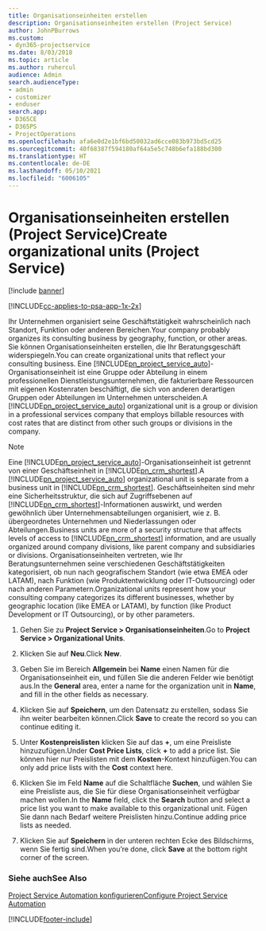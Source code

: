 ```yaml
---
title: Organisationseinheiten erstellen
description: Organisationseinheiten erstellen (Project Service)
author: JohnPBurrows
ms.custom:
- dyn365-projectservice
ms.date: 8/03/2018
ms.topic: article
ms.author: ruhercul
audience: Admin
search.audienceType:
- admin
- customizer
- enduser
search.app:
- D365CE
- D365PS
- ProjectOperations
ms.openlocfilehash: afa6e0d2e1bf6bd50032ad6cce083b973bd5cd25
ms.sourcegitcommit: 40f68387f594180af64a5e5c748b6efa188bd300
ms.translationtype: HT
ms.contentlocale: de-DE
ms.lasthandoff: 05/10/2021
ms.locfileid: "6006105"
---
```

# <a name="create-organizational-units-project-service"></a><span data-ttu-id="8b7c9-103">Organisationseinheiten erstellen (Project Service)</span><span class="sxs-lookup"><span data-stu-id="8b7c9-103">Create organizational units (Project Service)</span></span>

[!include [banner](../includes/psa-now-project-operations.md)]

[!INCLUDE[cc-applies-to-psa-app-1x-2x](../includes/cc-applies-to-psa-app-1x-2x.md)]

<span data-ttu-id="8b7c9-104">Ihr Unternehmen organisiert seine Geschäftstätigkeit wahrscheinlich nach Standort, Funktion oder anderen Bereichen.</span><span class="sxs-lookup"><span data-stu-id="8b7c9-104">Your company probably organizes its consulting business by geography, function, or other areas.</span></span> <span data-ttu-id="8b7c9-105">Sie können Organisationseinheiten erstellen, die Ihr Beratungsgeschäft widerspiegeln.</span><span class="sxs-lookup"><span data-stu-id="8b7c9-105">You can create organizational units that reflect your consulting business.</span></span> <span data-ttu-id="8b7c9-106">Eine [!INCLUDE[pn_project_service_auto](../includes/pn-project-service-auto.md)]-Organisationseinheit ist eine Gruppe oder Abteilung in einem professionellen Dienstleistungsunternehmen, die fakturierbare Ressourcen mit eigenen Kostenraten beschäftigt, die sich von anderen derartigen Gruppen oder Abteilungen im Unternehmen unterscheiden.</span><span class="sxs-lookup"><span data-stu-id="8b7c9-106">A [!INCLUDE[pn_project_service_auto](../includes/pn-project-service-auto.md)] organizational unit is a group or division in a professional services company that employs billable resources with cost rates that are distinct from other such groups or divisions in the company.</span></span>  
  
> [!NOTE]
>  <span data-ttu-id="8b7c9-107">Eine [!INCLUDE[pn_project_service_auto](../includes/pn-project-service-auto.md)]-Organisationseinheit ist getrennt von einer Geschäftseinheit in [!INCLUDE[pn_crm_shortest](../includes/pn-crm-shortest.md)].</span><span class="sxs-lookup"><span data-stu-id="8b7c9-107">A [!INCLUDE[pn_project_service_auto](../includes/pn-project-service-auto.md)] organizational unit is separate from a business unit in [!INCLUDE[pn_crm_shortest](../includes/pn-crm-shortest.md)].</span></span> <span data-ttu-id="8b7c9-108">Geschäftseinheiten sind mehr eine Sicherheitsstruktur, die sich auf Zugriffsebenen auf [!INCLUDE[pn_crm_shortest](../includes/pn-crm-shortest.md)]-Informationen auswirkt, und werden gewöhnlich über Unternehmensabteilungen organisiert, wie z. B. übergeordnetes Unternehmen und Niederlassungen oder Abteilungen.</span><span class="sxs-lookup"><span data-stu-id="8b7c9-108">Business units are more of a security structure that affects levels of access to [!INCLUDE[pn_crm_shortest](../includes/pn-crm-shortest.md)] information, and are usually organized around company divisions, like parent company and subsidiaries or divisions.</span></span> <span data-ttu-id="8b7c9-109">Organisationseinheiten vertreten, wie Ihr Beratungsunternehmen seine verschiedenen Geschäftstätigkeiten kategorisiert, ob nun nach geografischem Standort (wie etwa EMEA oder LATAM), nach Funktion (wie Produktentwicklung oder IT-Outsourcing) oder nach anderen Parametern.</span><span class="sxs-lookup"><span data-stu-id="8b7c9-109">Organizational units represent how your consulting company categorizes its different businesses, whether by geographic location (like EMEA or LATAM), by function (like Product Development or IT Outsourcing), or by other parameters.</span></span>  
  
1.  <span data-ttu-id="8b7c9-110">Gehen Sie zu **Project Service > Organisationseinheiten**.</span><span class="sxs-lookup"><span data-stu-id="8b7c9-110">Go to **Project Service > Organizational Units**.</span></span>  
  
2.  <span data-ttu-id="8b7c9-111">Klicken Sie auf **Neu**.</span><span class="sxs-lookup"><span data-stu-id="8b7c9-111">Click **New**.</span></span>  
  
3.  <span data-ttu-id="8b7c9-112">Geben Sie im Bereich **Allgemein** bei **Name** einen Namen für die Organisationseinheit ein, und füllen Sie die anderen Felder wie benötigt aus.</span><span class="sxs-lookup"><span data-stu-id="8b7c9-112">In the **General** area, enter a name for the organization unit in **Name**, and fill in the other fields as necessary.</span></span>  
  
4.  <span data-ttu-id="8b7c9-113">Klicken Sie auf **Speichern**, um den Datensatz zu erstellen, sodass Sie ihn weiter bearbeiten können.</span><span class="sxs-lookup"><span data-stu-id="8b7c9-113">Click **Save** to create the record so you can continue editing it.</span></span>  
  
5.  <span data-ttu-id="8b7c9-114">Unter **Kostenpreislisten** klicken Sie auf das **+**, um eine Preisliste hinzuzufügen.</span><span class="sxs-lookup"><span data-stu-id="8b7c9-114">Under **Cost Price Lists**, click **+** to add a price list.</span></span> <span data-ttu-id="8b7c9-115">Sie können hier nur Preislisten mit dem **Kosten**-Kontext hinzufügen.</span><span class="sxs-lookup"><span data-stu-id="8b7c9-115">You can only add price lists with the **Cost** context here.</span></span>  
  
6.  <span data-ttu-id="8b7c9-116">Klicken Sie im Feld **Name** auf die Schaltfläche **Suchen**, und wählen Sie eine Preisliste aus, die Sie für diese Organisationseinheit verfügbar machen wollen.</span><span class="sxs-lookup"><span data-stu-id="8b7c9-116">In the **Name** field, click the **Search** button and select a price list you want to make available to this organizational unit.</span></span> <span data-ttu-id="8b7c9-117">Fügen Sie dann nach Bedarf weitere Preislisten hinzu.</span><span class="sxs-lookup"><span data-stu-id="8b7c9-117">Continue adding price lists as needed.</span></span>  
  
7.  <span data-ttu-id="8b7c9-118">Klicken Sie auf **Speichern** in der unteren rechten Ecke des Bildschirms, wenn Sie fertig sind.</span><span class="sxs-lookup"><span data-stu-id="8b7c9-118">When you’re done, click **Save** at the bottom right corner of the screen.</span></span>  
  
### <a name="see-also"></a><span data-ttu-id="8b7c9-119">Siehe auch</span><span class="sxs-lookup"><span data-stu-id="8b7c9-119">See Also</span></span>  
 [<span data-ttu-id="8b7c9-120">Project Service Automation konfigurieren</span><span class="sxs-lookup"><span data-stu-id="8b7c9-120">Configure Project Service Automation</span></span>](../psa/configure.md)


[!INCLUDE[footer-include](../includes/footer-banner.md)]